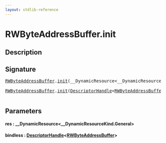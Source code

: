 ```yaml
---
layout: stdlib-reference
---
```


# RWByteAddressBuffer\.init

## Description





## Signature 

<pre>
<a href="index.html" class="code_type">RWByteAddressBuffer</a>.<a href="init.html">init</a>(__DynamicResource&lt;__DynamicResourceKind.General&gt; <a href="init.html#decl-res" class="code_param">res</a>);

<a href="index.html" class="code_type">RWByteAddressBuffer</a>.<a href="init.html">init</a>(<a href="index.html" class="code_type">DescriptorHandle</a>&lt;<a href="index.html" class="code_type">RWByteAddressBuffer</a>&gt; <a href="init.html#decl-bindless" class="code_param">bindless</a>);

</pre>

## Parameters

####  <a id="decl-res"></a>res  : \_\_DynamicResource\<\_\_DynamicResourceKind\.General\>
####  <a id="decl-bindless"></a>bindless  : [DescriptorHandle](../descriptorhandle-0a/index)\<[RWByteAddressBuffer](index)\>

